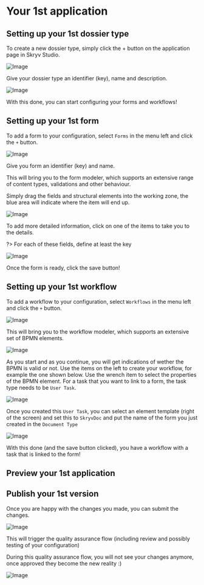 # Your 1st application

## Setting up your 1st dossier type

To create a new dossier type, simply click the + button on the application page in Skryv Studio.

![Image](../_media/studio-new-dossier-type.png)

Give your dossier type an identifier (key), name and description.

![Image](../_media/studio-new-dossier-type-popup.png)

With this done, you can start configuring your forms and workflows!

## Setting up your 1st form

To add a form to your configuration, select `Forms` in the menu left and click the `+` button.

![Image](../_media/studio-form-new.png)

Give you form an identifier (key) and name.

This will bring you to the form modeler, which supports an extensive range of content types, validations and other behaviour.

Simply drag the fields and structural elements into the working zone, the blue area will indicate where the item will end up.

![Image](../_media/studio-form-complete.png)

To add more detailed information, click on one of the items to take you to the details.

?> For each of these fields, define at least the key

![Image](../_media/studio-form-field-details.png)

Once the form is ready, click the save button!

## Setting up your 1st workflow

To add a workflow to your configuration, select `Workflows` in the menu left and click the `+` button.

![Image](../_media/studio-workflow-new.png)

This will bring you to the workflow modeler, which supports an extensive set of BPMN elements.

![Image](../_media/studio-workflow-bpmn.png)

As you start and as you continue, you will get indications of wether the BPMN is valid or not. Use the items on the left to create your workflow, for example the one shown below.
Use the wrench item to select the properties of the BPMN element. For a task that you want to link to a form, the task type needs to be `User Task`.

![Image](../_media/studio-workflow-bpmn-created.png)

Once you created this `User Task`, you can select an element template (right of the screen) and set this to `SkryvDoc` and put the name of the form you just created in the `Document Type`

![Image](../_media/studio-workflow-element-template.png)

With this done (and the save button clicked), you have a workflow with a task that is linked to the form!

## Preview your 1st application



## Publish your 1st version

Once you are happy with the changes you made, you can submit the changes.

![Image](../_media/studio-submit-changes.png)

This will trigger the quality assurance flow (including review and possibly testing of your configuration)

During this quality assurance flow, you will not see your changes anymore, once approved they become the new reality :)

![Image](../_media/studio-start-session.png)